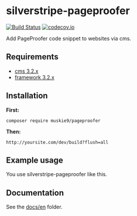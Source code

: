 # silverstripe-pageproofer

[![Build Status](https://travis-ci.org/muskie9/silverstripe-pageproofer.svg?branch=master)](https://travis-ci.org/muskie9/silverstripe-pageproofer) [![codecov.io](https://codecov.io/github/muskie9/silverstripe-pageproofer/coverage.svg?branch=master)](https://codecov.io/github/muskie9/silverstripe-pageproofer?branch=master)

Add PageProofer code snippet to websites via cms.

## Requirements

- [cms 3.2.x](https://github.com/silverstripe/silverstripe-cms)
- [framework 3.2.x](https://github.com/silverstripe/silverstripe-framework)

## Installation

**First:**

`composer require muskie9/pageproofer`

**Then:**

`http://yoursite.com/dev/build?flush=all`

## Example usage

You use silverstripe-pageproofer like this.

## Documentation

See the [docs/en](docs/en/index.md) folder.